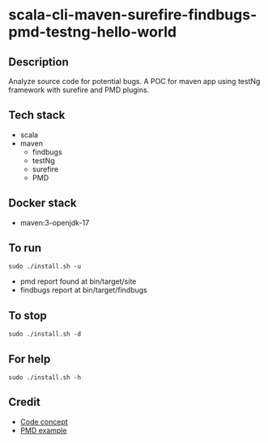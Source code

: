 # scala-cli-maven-surefire-findbugs-pmd-testng-hello-world

## Description
Analyze source code for potential bugs.
A POC for maven app using testNg
framework with surefire and PMD plugins.

## Tech stack
- scala
- maven
	- findbugs
  - testNg
  - surefire
  - PMD

## Docker stack
- maven:3-openjdk-17

## To run
`sudo ./install.sh -u`
- pmd report found at bin/target/site
- findbugs report at bin/target/findbugs

## To stop
`sudo ./install.sh -d`

## For help
`sudo ./install.sh -h`

## Credit
- [Code concept](https://github.com/eugenp/tutorials/tree/master/testing-modules/testng)
- [PMD example](https://github.com/eugenp/tutorials/blob/master/static-analysis/src/main/resources/logback.xml)
